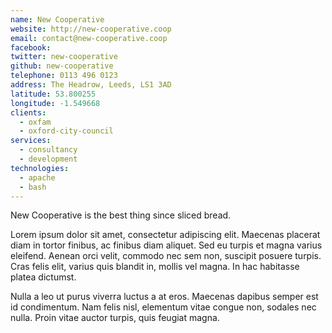 ```yaml
---
name: New Cooperative
website: http://new-cooperative.coop
email: contact@new-cooperative.coop
facebook:
twitter: new-cooperative
github: new-cooperative
telephone: 0113 496 0123
address: The Headrow, Leeds, LS1 3AD
latitude: 53.800255
longitude: -1.549668
clients:
  - oxfam
  - oxford-city-council
services:
  - consultancy
  - development
technologies:
  - apache
  - bash
---
```

New Cooperative is the best thing since sliced bread.

Lorem ipsum dolor sit amet, consectetur adipiscing elit. Maecenas placerat diam in tortor finibus, ac finibus diam aliquet. Sed eu turpis et magna varius eleifend. Aenean orci velit, commodo nec sem non, suscipit posuere turpis. Cras felis elit, varius quis blandit in, mollis vel magna. In hac habitasse platea dictumst. 

Nulla a leo ut purus viverra luctus a at eros. Maecenas dapibus semper est id condimentum. Nam felis nisl, elementum vitae congue non, sodales nec nulla. Proin vitae auctor turpis, quis feugiat magna.
